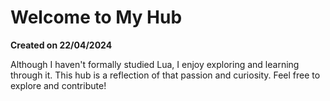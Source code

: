 # Welcome to My Hub

**Created on 22/04/2024**

Although I haven't formally studied Lua, I enjoy exploring and learning through it. This hub is a reflection of that passion and curiosity. Feel free to explore and contribute!
